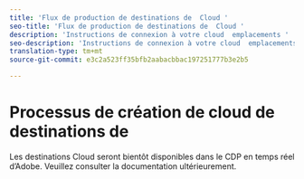 ```yaml
---
title: 'Flux de production de destinations de  Cloud '
seo-title: 'Flux de production de destinations de  Cloud '
description: 'Instructions de connexion à votre cloud  emplacements '
seo-description: 'Instructions de connexion à votre cloud  emplacements '
translation-type: tm+mt
source-git-commit: e3c2a523ff35bfb2aabacbbac197251777b3e2b5

---
```



# Processus de création de cloud  de  destinations de

Les destinations  Cloud  seront bientôt disponibles dans le CDP en temps réel d’Adobe. Veuillez consulter la documentation ultérieurement.